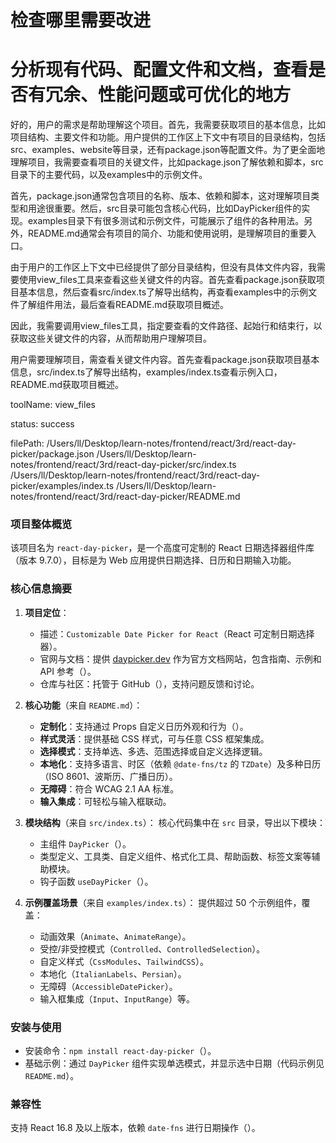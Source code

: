 # 检查哪里需要改进







# 分析现有代码、配置文件和文档，查看是否有冗余、性能问题或可优化的地方

好的，用户的需求是帮助理解这个项目。首先，我需要获取项目的基本信息，比如项目结构、主要文件和功能。用户提供的工作区上下文中有项目的目录结构，包括src、examples、website等目录，还有package.json等配置文件。为了更全面地理解项目，我需要查看项目的关键文件，比如package.json了解依赖和脚本，src目录下的主要代码，以及examples中的示例文件。

首先，package.json通常包含项目的名称、版本、依赖和脚本，这对理解项目类型和用途很重要。然后，src目录可能包含核心代码，比如DayPicker组件的实现。examples目录下有很多测试和示例文件，可能展示了组件的各种用法。另外，README.md通常会有项目的简介、功能和使用说明，是理解项目的重要入口。

由于用户的工作区上下文中已经提供了部分目录结构，但没有具体文件内容，我需要使用view_files工具来查看这些关键文件的内容。首先查看package.json获取项目基本信息，然后查看src/index.ts了解导出结构，再查看examples中的示例文件了解组件用法，最后查看README.md获取项目概述。

因此，我需要调用view_files工具，指定要查看的文件路径、起始行和结束行，以获取这些关键文件的内容，从而帮助用户理解项目。



          
用户需要理解项目，需查看关键文件内容。首先查看package.json获取项目基本信息，src/index.ts了解导出结构，examples/index.ts查看示例入口，README.md获取项目概述。
        
            
toolName: view_files
            
status: success
          
            
filePath: /Users/ll/Desktop/learn-notes/frontend/react/3rd/react-day-picker/package.json
/Users/ll/Desktop/learn-notes/frontend/react/3rd/react-day-picker/src/index.ts
/Users/ll/Desktop/learn-notes/frontend/react/3rd/react-day-picker/examples/index.ts
/Users/ll/Desktop/learn-notes/frontend/react/3rd/react-day-picker/README.md
          
### 项目整体概览
该项目名为 `react-day-picker`，是一个高度可定制的 React 日期选择器组件库（版本 9.7.0），目标是为 Web 应用提供日期选择、日历和日期输入功能。

### 核心信息摘要
1. **项目定位**：
   - 描述：`Customizable Date Picker for React`（React 可定制日期选择器）。
   - 官网与文档：提供 [daypicker.dev](https://daypicker.dev) 作为官方文档网站，包含指南、示例和 API 参考（<mcurl name="官方文档" url="https://daypicker.dev"></mcurl>）。
   - 仓库与社区：托管于 GitHub（<mcurl name="GitHub 仓库" url="https://github.com/gpbl/react-day-picker"></mcurl>），支持问题反馈和讨论。

2. **核心功能**（来自 `README.md`）：
   - **定制化**：支持通过 Props 自定义日历外观和行为（<mcfile name="README.md" path="/Users/ll/Desktop/learn-notes/frontend/react/3rd/react-day-picker/README.md"></mcfile>）。
   - **样式灵活**：提供基础 CSS 样式，可与任意 CSS 框架集成。
   - **选择模式**：支持单选、多选、范围选择或自定义选择逻辑。
   - **本地化**：支持多语言、时区（依赖 `@date-fns/tz` 的 `TZDate`）及多种日历（ISO 8601、波斯历、广播日历）。
   - **无障碍**：符合 WCAG 2.1 AA 标准。
   - **输入集成**：可轻松与输入框联动。

3. **模块结构**（来自 `src/index.ts`）：
   核心代码集中在 `src` 目录，导出以下模块：
   - 主组件 `DayPicker`（<mcsymbol name="DayPicker" filename="DayPicker.js" path="/Users/ll/Desktop/learn-notes/frontend/react/3rd/react-day-picker/src/DayPicker.js" type="function"></mcsymbol>）。
   - 类型定义、工具类、自定义组件、格式化工具、帮助函数、标签文案等辅助模块。
   - 钩子函数 `useDayPicker`（<mcsymbol name="useDayPicker" filename="useDayPicker.js" path="/Users/ll/Desktop/learn-notes/frontend/react/3rd/react-day-picker/src/useDayPicker.js" type="function"></mcsymbol>）。

4. **示例覆盖场景**（来自 `examples/index.ts`）：
   提供超过 50 个示例组件，覆盖：
   - 动画效果（`Animate`、`AnimateRange`）。
   - 受控/非受控模式（`Controlled`、`ControlledSelection`）。
   - 自定义样式（`CssModules`、`TailwindCSS`）。
   - 本地化（`ItalianLabels`、`Persian`）。
   - 无障碍（`AccessibleDatePicker`）。
   - 输入框集成（`Input`、`InputRange`）等。

### 安装与使用
- 安装命令：`npm install react-day-picker`（<mcfile name="README.md" path="/Users/ll/Desktop/learn-notes/frontend/react/3rd/react-day-picker/README.md"></mcfile>）。
- 基础示例：通过 `DayPicker` 组件实现单选模式，并显示选中日期（代码示例见 `README.md`）。

### 兼容性
支持 React 16.8 及以上版本，依赖 `date-fns` 进行日期操作（<mcfile name="package.json" path="/Users/ll/Desktop/learn-notes/frontend/react/3rd/react-day-picker/package.json"></mcfile>）。

